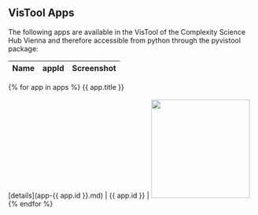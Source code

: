 ## VisTool Apps

The following apps are available in the VisTool of the Complexity Science Hub Vienna and therefore accessible from python through the pyvistool package:

Name | appId | Screenshot
----- | ----- | ----------
{% for app in apps %}
{{ app.title }}<br><br>[details](app-{{ app.id }}.md) | {{ app.id }} | <img src="https://vis.csh.ac.at/vistool/{{ app.preview_image }}" height="200">
{% endfor %}